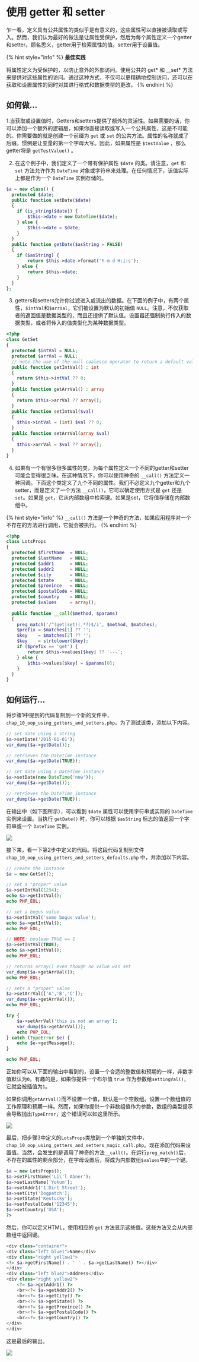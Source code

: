 # 使用 getter 和 setter

乍一看，定义具有公共属性的类似乎是有意义的，这些属性可以直接被读取或写入。然而，我们认为最好的做法是让属性受保护，然后为每个属性定义一个getter和setter。顾名思义，getter用于检索属性的值。setter用于设置值。

{% hint style="info" %}
**最佳实践**

将属性定义为受保护的，以防止意外的外部访问。使用公共的 get\* 和 __set\* 方法来提供对这些属性的访问。通过这种方式，不仅可以更精确地控制访问，还可以在获取和设置属性的同时对其进行格式和数据类型的更改。
{% endhint %}

## 如何做...

1.当获取或设置值时，Getters和setters提供了额外的灵活性。如果需要的话，你可以添加一个额外的逻辑层，如果你直接读取或写入一个公共属性，这是不可能的。你需要做的就是创建一个前缀为 `get` 或 `set` 的公共方法。属性的名称就成了后缀。惯例是让变量的第一个字母大写。因此，如果属性是 `$testValue` ，那么getter将是 `getTestValue()` 。

2. 在这个例子中，我们定义了一个带有保护属性 `$date` 的类。请注意，`get` 和 `set` 方法允许作为 `DateTime` 对象或字符串来处理。在任何情况下，该值实际上都是作为一个 `DateTime` 实例存储的。

```php
$a = new class() {
  protected $date;
  public function setDate($date)
  {
    if (is_string($date)) {
        $this->date = new DateTime($date);
    } else {
        $this->date = $date;
    }
  }
  public function getDate($asString = FALSE)
  {
    if ($asString) {
        return $this->date->format('Y-m-d H:i:s');
    } else {
        return $this->date;
    }
  }
};
```

3. getters和setters允许你过滤进入或流出的数据。在下面的例子中，有两个属性，`$intVal`和`$arrVal`，它们被设置为默认的初始值 `NULL`。注意，不仅获取者的返回值是数据类型的，而且还提供了默认值。设置器还强制执行传入的数据类型，或者将传入的值类型化为某种数据类型。

```php
<?php
class GetSet
{
  protected $intVal = NULL;
  protected $arrVal = NULL;
  // note the use of the null coalesce operator to return a default value
  public function getIntVal() : int
  {
    return $this->intVal ?? 0;
  }
  public function getArrVal() : array
  {
    return $this->arrVal ?? array();
  }
  public function setIntVal($val)
  {
    $this->intVal = (int) $val ?? 0;
  }
  public function setArrVal(array $val)
  {
    $this->arrVal = $val ?? array();
  }
}
```

4.  如果有一个有很多很多属性的类，为每个属性定义一个不同的getter和setter可能会变得很乏味。在这种情况下，你可以使用神奇的 `__call()` 方法定义一种回调。下面这个类定义了九个不同的属性。我们不必定义九个getter和九个setter，而是定义了一个方法 `__call()`，它可以确定使用方式是 `get` 还是 `set`。如果是 `get`，它从内部数组中检索键。如果是set，它将值存储在内部数组中。

{% hint style="info" %}
`__call()` 方法是一个神奇的方法，如果应用程序对一个不存在的方法进行调用，它就会被执行。
{% endhint %}

```php
<?php
class LotsProps
{
  protected $firstName  = NULL;
  protected $lastName   = NULL;
  protected $addr1      = NULL;
  protected $addr2      = NULL;
  protected $city       = NULL;
  protected $state      = NULL;
  protected $province   = NULL;
  protected $postalCode = NULL;
  protected $country    = NULL;
  protected $values     = array();
    
  public function __call($method, $params)
  {
    preg_match('/^(get|set)(.*?)$/i', $method, $matches);
    $prefix = $matches[1] ?? '';
    $key    = $matches[2] ?? '';
    $key    = strtolower($key);
    if ($prefix == 'get') {
        return $this->values[$key] ?? '---';
    } else {
        $this->values[$key] = $params[0];
    }
  }
}
```

## 如何运行...

将步骤1中提到的代码复制到一个新的文件中，`chap_10_oop_using_getters_and_setters.php`。为了测试该类，添加以下内容。

```php
// set date using a string
$a->setDate('2015-01-01');
var_dump($a->getDate());

// retrieves the DateTime instance
var_dump($a->getDate(TRUE));

// set date using a DateTime instance
$a->setDate(new DateTime('now'));
var_dump($a->getDate());

// retrieves the DateTime instance
var_dump($a->getDate(TRUE));
```

在输出中（如下图所示），可以看到 `$date` 属性可以使用字符串或实际的 `DateTime` 实例来设置。当执行 `getDate()` 时，你可以根据 `$asString` 标志的值返回一个字符串或一个 `DateTime` 实例。

![](../../.gitbook/assets/image%20%28125%29.png)

接下来，看一下第2步中定义的代码。将这段代码复制到文件`chap_10_oop_using_getters_and_setters_defaults.php` 中，并添加以下内容。

```php
// create the instance
$a = new GetSet();

// set a "proper" value
$a->setIntVal(1234);
echo $a->getIntVal();
echo PHP_EOL;

// set a bogus value
$a->setIntVal('some bogus value');
echo $a->getIntVal();
echo PHP_EOL;

// NOTE: boolean TRUE == 1
$a->setIntVal(TRUE);
echo $a->getIntVal();
echo PHP_EOL;

// returns array() even though no value was set
var_dump($a->getArrVal());
echo PHP_EOL;

// sets a "proper" value
$a->setArrVal(['A','B','C']);
var_dump($a->getArrVal());
echo PHP_EOL;

try {
    $a->setArrVal('this is not an array');
    var_dump($a->getArrVal());
    echo PHP_EOL;
} catch (TypeError $e) {
    echo $e->getMessage();
}

echo PHP_EOL;
```

正如你可以从下面的输出中看到的，设置一个合适的整数值和预期的一样，非数字值默认为`0`。有趣的是，如果你提供一个布尔值 `true` 作为参数给`settingVal()`，它就会被插值为`1`。

如果你调用`getArrVal()`而不设置一个值，默认是一个空数组。设置一个数组值的工作原理和预期一样。然而，如果你提供一个非数组值作为参数，数组的类型提示会导致抛出`TypeError`，这个错误可以如这里所示。

![](../../.gitbook/assets/image%20%28121%29.png)

最后，把步骤3中定义的`LotsProps`类放到一个单独的文件中，`chap_10_oop_using_getters_and_setters_magic_call.php`。现在添加代码来设置值。当然，会发生的是调用了神奇的方法`__call()`。在运行`preg_match()`后，不存在的属性的剩余部分，在字母设置后，将成为内部数组`$values`中的一个键。

```php
$a = new LotsProps();
$a->setFirstName('Li\'l Abner');
$a->setLastName('Yokum');
$a->setAddr1('1 Dirt Street');
$a->setCity('Dogpatch');
$a->setState('Kentucky');
$a->setPostalCode('12345');
$a->setCountry('USA');
?>
```

然后，你可以定义HTML，使用相应的 `get` 方法显示这些值。这些方法又会从内部数组中返回键。

```php
<div class="container">
<div class="left blue1">Name</div>
<div class="right yellow1">
<?= $a->getFirstName() . ' ' . $a->getLastName() ?></div>   
</div>
<div class="left blue2">Address</div>
<div class="right yellow2">
    <?= $a->getAddr1() ?>
    <br><?= $a->getAddr2() ?>
    <br><?= $a->getCity() ?>
    <br><?= $a->getState() ?>
    <br><?= $a->getProvince() ?>
    <br><?= $a->getPostalCode() ?>
    <br><?= $a->getCountry() ?>
</div>   
</div>
```

这是最后的输出。

![](../../.gitbook/assets/image%20%28122%29.png)

